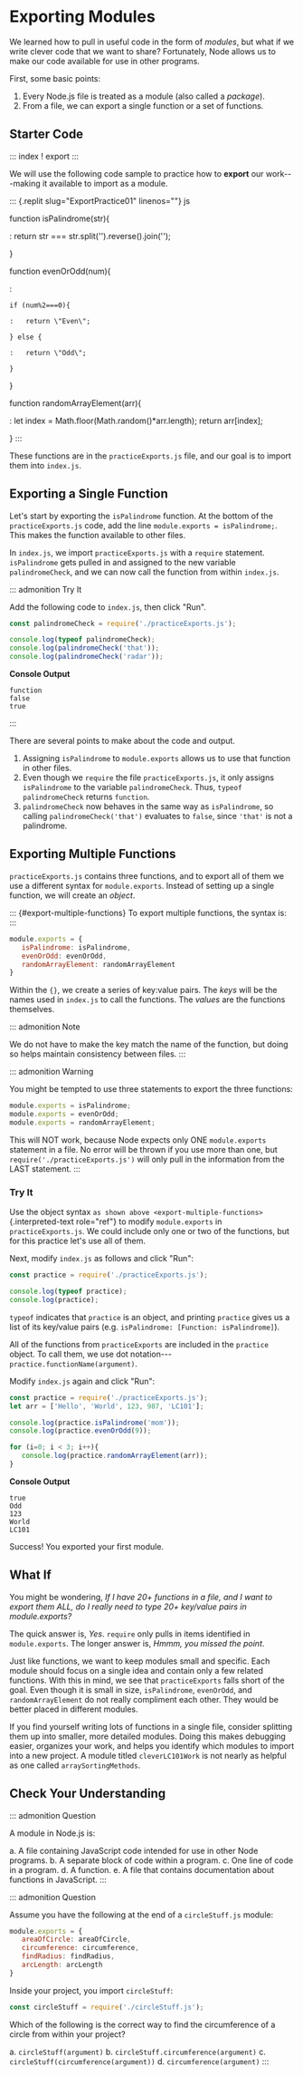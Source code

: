 # Exporting Modules

We learned how to pull in useful code in the form of *modules*, but what
if we write clever code that we want to share? Fortunately, Node allows
us to make our code available for use in other programs.

First, some basic points:

1.  Every Node.js file is treated as a module (also called a *package*).
2.  From a file, we can export a single function or a set of functions.

## Starter Code

::: index
! export
:::

We will use the following code sample to practice how to **export** our
work\-\--making it available to import as a module.

::: {.replit slug="ExportPractice01" linenos=""}
js

function isPalindrome(str){

:   return str === str.split(\'\').reverse().join(\'\');

}

function evenOrOdd(num){

:   

    if (num%2===0){

    :   return \"Even\";

    } else {

    :   return \"Odd\";

    }

}

function randomArrayElement(arr){

:   let index = Math.floor(Math.random()\*arr.length); return
    arr\[index\];

}
:::

These functions are in the `practiceExports.js` file, and our goal is to
import them into `index.js`.

## Exporting a Single Function

Let\'s start by exporting the `isPalindrome` function. At the bottom of
the `practiceExports.js` code, add the line
`module.exports = isPalindrome;`. This makes the function available to
other files.

In `index.js`, we import `practiceExports.js` with a `require`
statement. `isPalindrome` gets pulled in and assigned to the new
variable `palindromeCheck`, and we can now call the function from within
`index.js`.

::: admonition
Try It

Add the following code to `index.js`, then click \"Run\".

``` {.js linenos=""}
const palindromeCheck = require('./practiceExports.js');

console.log(typeof palindromeCheck);
console.log(palindromeCheck('that'));
console.log(palindromeCheck('radar'));
```

**Console Output**

    function
    false
    true
:::

There are several points to make about the code and output.

1.  Assigning `isPalindrome` to `module.exports` allows us to use that
    function in other files.
2.  Even though we `require` the file `practiceExports.js`, it only
    assigns `isPalindrome` to the variable `palindromeCheck`. Thus,
    `typeof palindromeCheck` returns `function`.
3.  `palindromeCheck` now behaves in the same way as `isPalindrome`, so
    calling `palindromeCheck('that')` evaluates to `false`, since
    `'that'` is not a palindrome.

## Exporting Multiple Functions

`practiceExports.js` contains three functions, and to export all of them
we use a different syntax for `module.exports`. Instead of setting up a
single function, we will create an *object*.

::: {#export-multiple-functions}
To export multiple functions, the syntax is:
:::

``` js
module.exports = {
   isPalindrome: isPalindrome,
   evenOrOdd: evenOrOdd,
   randomArrayElement: randomArrayElement
}
```

Within the `{}`, we create a series of key:value pairs. The *keys* will
be the names used in `index.js` to call the functions. The *values* are
the functions themselves.

::: admonition
Note

We do not have to make the key match the name of the function, but doing
so helps maintain consistency between files.
:::

::: admonition
Warning

You might be tempted to use three statements to export the three
functions:

``` js
module.exports = isPalindrome;
module.exports = evenOrOdd;
module.exports = randomArrayElement;
```

This will NOT work, because Node expects only ONE `module.exports`
statement in a file. No error will be thrown if you use more than one,
but `require('./practiceExports.js')` will only pull in the information
from the LAST statement.
:::

### Try It

Use the object syntax
`as shown above <export-multiple-functions>`{.interpreted-text
role="ref"} to modify `module.exports` in `practiceExports.js`. We could
include only one or two of the functions, but for this practice let\'s
use all of them.

Next, modify `index.js` as follows and click \"Run\":

``` {.js linenos=""}
const practice = require('./practiceExports.js');

console.log(typeof practice);
console.log(practice);
```

`typeof` indicates that `practice` is an object, and printing `practice`
gives us a list of its key/value pairs (e.g.
`isPalindrome: [Function: isPalindrome]`).

All of the functions from `practiceExports` are included in the
`practice` object. To call them, we use dot
notation\-\--`practice.functionName(argument)`.

Modify `index.js` again and click \"Run\":

``` {.js linenos=""}
const practice = require('./practiceExports.js');
let arr = ['Hello', 'World', 123, 987, 'LC101'];

console.log(practice.isPalindrome('mom'));
console.log(practice.evenOrOdd(9));

for (i=0; i < 3; i++){
   console.log(practice.randomArrayElement(arr));
}
```

**Console Output**

    true
    Odd
    123
    World
    LC101

Success! You exported your first module.

## What If

You might be wondering, *If I have 20+ functions in a file, and I want
to export them ALL, do I really need to type 20+ key/value pairs in
module.exports?*

The quick answer is, *Yes*. `require` only pulls in items identified in
`module.exports`. The longer answer is, *Hmmm, you missed the point*.

Just like functions, we want to keep modules small and specific. Each
module should focus on a single idea and contain only a few related
functions. With this in mind, we see that `practiceExports` falls short
of the goal. Even though it is small in size, `isPalindrome`,
`evenOrOdd`, and `randomArrayElement` do not really compliment each
other. They would be better placed in different modules.

If you find yourself writing lots of functions in a single file,
consider splitting them up into smaller, more detailed modules. Doing
this makes debugging easier, organizes your work, and helps you identify
which modules to import into a new project. A module titled
`cleverLC101Work` is not nearly as helpful as one called
`arraySortingMethods`.

## Check Your Understanding

::: admonition
Question

A module in Node.js is:

a.  A file containing JavaScript code intended for use in other Node
    programs.
b.  A separate block of code within a program.
c.  One line of code in a program.
d.  A function.
e.  A file that contains documentation about functions in JavaScript.
:::

::: admonition
Question

Assume you have the following at the end of a `circleStuff.js` module:

``` js
module.exports = {
   areaOfCircle: areaOfCircle,
   circumference: circumference,
   findRadius: findRadius,
   arcLength: arcLength
}
```

Inside your project, you import `circleStuff`:

``` {.js linenos=""}
const circleStuff = require('./circleStuff.js');
```

Which of the following is the correct way to find the circumference of a
circle from within your project?

a.  `circleStuff(argument)`
b.  `circleStuff.circumference(argument)`
c.  `circleStuff(circumference(argument))`
d.  `circumference(argument)`
:::
